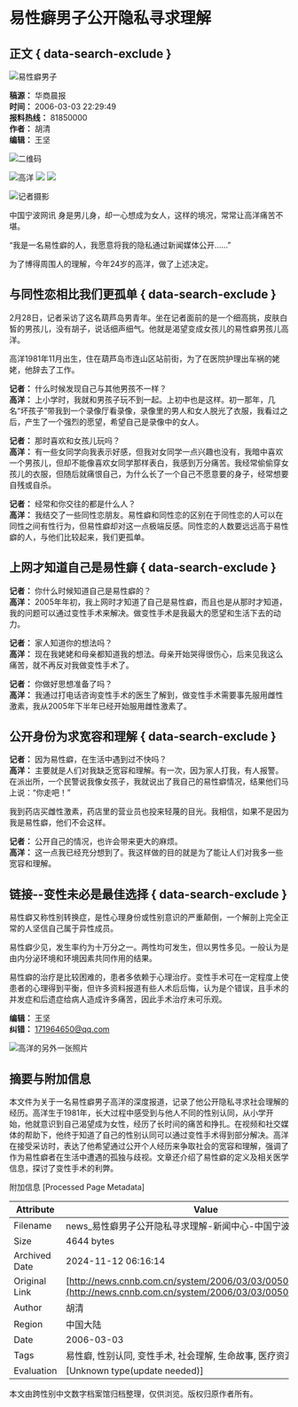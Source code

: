 # 易性癖男子公开隐私寻求理解

## 正文 { data-search-exclude }


![易性癖男子](http://news.cnnb.com.cn/packages/2015/images/1_2.jpg)

**稿源：** 华商晨报  
**时间：** 2006-03-03 22:29:49  
**报料热线：** 81850000  
**作者：** 胡清  
**编辑：** 王坚  

![二维码](http://news.cnnb.com.cn/packages/2015/images/erweima.png)

![高洋](http://news.cnnb.com.cn/packages/2015/images/1_14.jpg) ![](http://news.cnnb.com.cn/packages/2015/images/1_15.jpg) ![](http://news.cnnb.com.cn/packages/2015/images/1_16.png)

![记者摄影](http://www.cnnb.com.cn/pic/0/00/07/72/77228_200047.gif)

中国宁波网讯 身是男儿身，却一心想成为女人，这样的境况，常常让高洋痛苦不堪。

“我是一名易性癖的人，我愿意将我的隐私通过新闻媒体公开……”

为了博得周围人的理解，今年24岁的高洋，做了上述决定。

## 与同性恋相比我们更孤单 { data-search-exclude }

2月28日，记者采访了这名葫芦岛男青年。坐在记者面前的是一个细高挑，皮肤白皙的男孩儿，没有胡子，说话细声细气。他就是渴望变成女孩儿的易性癖男孩儿高洋。

高洋1981年11月出生，住在葫芦岛市连山区站前街，为了在医院护理出车祸的姥姥，他辞去了工作。

**记者：** 什么时候发现自己与其他男孩不一样？  
**高洋：** 上小学时，我就和男孩子玩不到一起。上初中也是这样。初一那年，几名“坏孩子”带我到一个录像厅看录像，录像里的男人和女人脱光了衣服，我看过之后，产生了一个强烈的愿望，希望自己是录像中的女人。

**记者：** 那时喜欢和女孩儿玩吗？  
**高洋：** 有一些女同学向我表示好感，但我对女同学一点兴趣也没有，我暗中喜欢一个男孩儿，但却不能像喜欢女同学那样表白，我感到万分痛苦。我经常偷偷穿女孩儿的衣服，但随后就痛恨自己，为什么长了一个自己不愿意要的身子，经常想要自残或自杀。

**记者：** 经常和你交往的都是什么人？  
**高洋：** 我结交了一些同性恋朋友。易性癖和同性恋的区别在于同性恋的人可以在同性之间有性行为，但易性癖却对这一点极端反感。同性恋的人数要远远高于易性癖的人，与他们比较起来，我们更孤单。

## 上网才知道自己是易性癖 { data-search-exclude }

**记者：** 你什么时候知道自己是易性癖的？  
**高洋：** 2005年年初，我上网时才知道了自己是易性癖，而且也是从那时才知道，我的问题可以通过变性手术来解决。做变性手术是我最大的愿望和生活下去的动力。

**记者：** 家人知道你的想法吗？  
**高洋：** 现在我姥姥和母亲都知道我的想法。母亲开始哭得很伤心，后来见我这么痛苦，就不再反对我做变性手术了。

**记者：** 你做好思想准备了吗？  
**高洋：** 我通过打电话咨询变性手术的医生了解到，做变性手术需要事先服用雌性激素，我从2005年下半年已经开始服用雌性激素了。

## 公开身份为求宽容和理解 { data-search-exclude }

**记者：** 因为易性癖，在生活中遇到过不快吗？  
**高洋：** 主要就是人们对我缺乏宽容和理解。有一次，因为家人打我，有人报警。在派出所，一个民警说我像女孩子，我就说出了我自己的易性癖情况，结果他们马上说：“你走吧！”

我到药店买雌性激素，药店里的营业员也投来轻蔑的目光。我相信，如果不是因为我是易性癖，他们不会这样。

**记者：** 公开自己的情况，也许会带来更大的麻烦。  
**高洋：** 这一点我已经充分想到了。我这样做的目的就是为了能让人们对我多一些宽容和理解。

## 链接--变性未必是最佳选择 { data-search-exclude }

易性癖又称性别转换症，是性心理身份或性别意识的严重颠倒，一个解剖上完全正常的人坚信自己属于异性成员。

易性癖少见，发生率约为十万分之一。两性均可发生，但以男性多见。一般认为是由内分泌环境和环境因素共同作用的结果。

易性癖的治疗是比较困难的，患者多依赖于心理治疗。变性手术可在一定程度上使患者的心理得到平衡，但许多资料报道有些人术后后悔，认为是个错误，且手术的并发症和后遗症给病人造成许多痛苦，因此手术治疗未可乐观。

**编辑：** 王坚  
**纠错：** [171964650@qq.com](mailto:171964650@qq.com)

![高洋的另外一张照片](http://www.cnnb.com.cn/pic/0/04/21/41/4214177_806742.jpg)

## 摘要与附加信息

<!-- tcd_abstract -->
本文件为关于一名易性癖男子高洋的深度报道，记录了他公开隐私寻求社会理解的经历。高洋生于1981年，长大过程中感受到与他人不同的性别认同，从小学开始，他就意识到自己渴望成为女性，经历了长时间的痛苦和挣扎。在视频和社交媒体的帮助下，他终于知道了自己的性别认同可以通过变性手术得到部分解决。高洋在接受采访时，表达了他希望通过公开个人经历来争取社会的宽容和理解，强调了作为易性癖者在生活中遭遇的孤独与歧视。文章还介绍了易性癖的定义及相关医学信息，探讨了变性手术的利弊。
<!-- tcd_abstract_end -->

附加信息 [Processed Page Metadata]

| Attribute       | Value                                  |
|-----------------|----------------------------------------|
| Filename        | news_易性癖男子公开隐私寻求理解-新闻中心-中国宁波网.md                             |
| Size            | 4644 bytes                           |
| Archived Date   | 2024-11-12 06:16:14                             |
| Original Link   | [http://news.cnnb.com.cn/system/2006/03/03/005084041.shtml](http://news.cnnb.com.cn/system/2006/03/03/005084041.shtml)                       |
| Author          | 胡清                               |
| Region          | 中国大陆                               |
| Date            | 2006-03-03                                 |
| Tags            | 易性癖, 性别认同, 变性手术, 社会理解, 生命故事, 医疗资源                                 |
| Evaluation            | [Unknown type(update needed)]                                 |
<!-- tcd_table_end -->

本文由跨性别中文数字档案馆归档整理，仅供浏览。版权归原作者所有。

